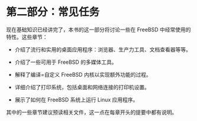 # 第二部分：常见任务

现在基础知识已经讲完了，本书的这一部分将讨论一些在 FreeBSD 中经常使用的特性。这些章节：

- 介绍了流行和实用的桌面应用程序：浏览器、生产力工具、文档查看器等等。

- 介绍了一些可用于 FreeBSD 的多媒体工具。

- 解释了编译=自定义 FreeBSD 内核以实现额外功能的过程。

- 详细介绍了打印系统，包括桌面和网络连接的打印机设置。

- 展示了如何在 FreeBSD 系统上运行 Linux 应用程序。

其中的一些章节建议预读相关文件，这一点在每章开头的提要中都有说明。
